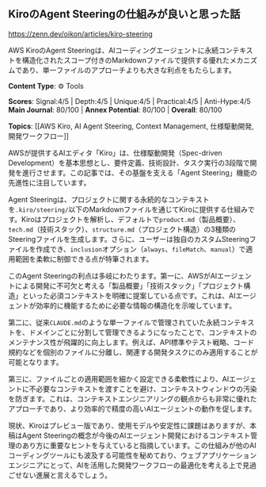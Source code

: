 ## KiroのAgent Steeringの仕組みが良いと思った話

https://zenn.dev/oikon/articles/kiro-steering

AWS KiroのAgent Steeringは、AIコーディングエージェントに永続コンテキストを構造化されたスコープ付きのMarkdownファイルで提供する優れたメカニズムであり、単一ファイルのアプローチよりも大きな利点をもたらします。

**Content Type**: ⚙️ Tools

**Scores**: Signal:4/5 | Depth:4/5 | Unique:4/5 | Practical:4/5 | Anti-Hype:4/5
**Main Journal**: 80/100 | **Annex Potential**: 80/100 | **Overall**: 80/100

**Topics**: [[AWS Kiro, AI Agent Steering, Context Management, 仕様駆動開発, 開発ワークフロー]]

AWSが提供するAIエディタ「Kiro」は、仕様駆動開発（Spec-driven Development）を基本思想とし、要件定義、技術設計、タスク実行の3段階で開発を進行させます。この記事では、その基盤を支える「Agent Steering」機能の先進性に注目しています。

Agent Steeringは、プロジェクトに関する永続的なコンテキストを`.kiro/steering/`以下のMarkdownファイルを通じてKiroに提供する仕組みです。Kiroはプロジェクトを解析し、デフォルトで`product.md`（製品概要）、`tech.md`（技術スタック）、`structure.md`（プロジェクト構造）の3種類のSteeringファイルを生成します。さらに、ユーザーは独自のカスタムSteeringファイルを作成でき、`inclusion`オプション（`always`、`fileMatch`、`manual`）で適用範囲を柔軟に制御できる点が特筆されます。

このAgent Steeringの利点は多岐にわたります。第一に、AWSがAIエージェントによる開発に不可欠と考える「製品概要」「技術スタック」「プロジェクト構造」といった必須コンテキストを明確に提案している点です。これは、AIエージェントが効率的に機能するために必要な情報の構造化を示唆しています。

第二に、従来`CLAUDE.md`のような単一ファイルで管理されていた永続コンテキストを、ドメインごとに分割して管理できるようになったことで、コンテキストのメンテナンス性が飛躍的に向上します。例えば、API標準やテスト戦略、コード規約などを個別のファイルに分離し、関連する開発タスクにのみ適用することが可能となります。

第三に、ファイルごとの適用範囲を細かく設定できる柔軟性により、AIエージェントに不必要なコンテキストを渡すことを避け、コンテキストウィンドウの汚染を防ぎます。これは、コンテキストエンジニアリングの観点からも非常に優れたアプローチであり、より効率的で精度の高いAIエージェントの動作を促します。

現状、Kiroはプレビュー版であり、使用モデルや安定性に課題はありますが、本稿はAgent Steeringの概念が今後のAIエージェント開発におけるコンテキスト管理のあり方に重要なヒントを与えていると指摘しています。この仕組みが他のAIコーディングツールにも波及する可能性を秘めており、ウェブアプリケーションエンジニアにとって、AIを活用した開発ワークフローの最適化を考える上で見過ごせない進展と言えるでしょう。